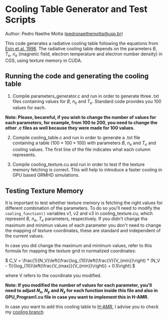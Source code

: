 # Cooling Table Generator and Test Scripts
Author: Pedro Naethe Motta (pedronaethemotta@usp.br)

This code generates a radiative cooling table following the equations from [Esin et al. 1996](https://ui.adsabs.harvard.edu/abs/1996ApJ...465..312E). The radiative cooling table depends on the parameters $B$, $T_e$, $n_e$ (magnetic field, electron temperature and electron number density) in CGS, using texture memory in CUDA.

## Running the code and generating the cooling table

1. Compile parameters_generator.c and run in order to generate three .txt files containing values for $B$, $n_e$ and $T_e$. Standard code provides you 100 values 
for each.

**Note: Please, becareful, if you wish to change the number of values for each parameters, for example, from 100 to 200, you need to change the other .c files as well because they were made for 100 values.**

2. Compile cooling_table.c and run in order to generate a .txt file containing a table $(100 \times 100 \times 100)$ with parameters $B$, $n_e$ and $T_e$ and cooling values. The first line of the file indicates what each column represents.

3. Compile cooling_texture.cu and run in order to test if the texture memory fetching is correct. This will help to introduce a faster 
cooling in GPU based GRMHD simulations. 

## Testing Texture Memory

It is important to test whether texture memory is fetching the right values for different combination of the parameters. To do so you'll need to modify the ```cooling_function()``` variables v1, v2 and v3 in cooling_texture.cu, which represent $B$, $n_e$, $T_e$ parameters, respectively. If you didn't change tha maximum and minimun values of each parameter you don't need to change the mapping of texture coordinates, these are standard and independent of the current values.

In case you did change the maximum and minimum values, refer to this formula for mapping the texture grid in normalized coordinates:

$   C_V = \frac{1}{N_V}\left(\frac{log_{10}\left(\frac{V}{V_{min}}\right) * (N_V - 1)}{log_{10}\left(\frac{V_{max}}{V_{min}}\right)} + 0.5\right).$

where V refers to the coordinate you modified.

**Note: If you modified the number of values for each parameter, you'll need to adjust $N_x$, $N_y$ and $N_z$ for each function inside this file and also in GPU_Program1.cu file in case you want to implement this in H-AMR.** 

In case you want to add this cooling table to [H-AMR](https://arxiv.org/abs/1912.10192), I advise you to check my [cooling branch](https://github.com/black-hole-group/hamr/tree/Cooling_pedro)

